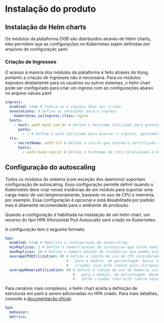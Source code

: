 # Instalação do produto

## Instalação de Helm charts

Os módulos da plataforma OOB são distribuídos através de Helm charts, eles
permitem que as configurações no Kubernetes sejam definidas por arquivos de
configuração yaml.

### Criação de Ingresses

O acesso à maioria dos módulos da plataforma é feito através do Kong, portanto a
criação de ingresses não é necessária. Para os módulos expostos diretamente para
os usuários ou outros sistemas, o helm chart pode ser configurado para criar um
ingress com as configurações abaixo no arquivo values.yaml

```yaml
ingress:
  enabled: true # Indica se o ingress deve ser criado
  annotations: # Define as anotações para o ingress
    kubernetes.io/ingress.class: nginx
  hosts:
    - host: auth.bank.com.br # Define o hostname utilizado para acessar o ingress
      paths:
        - / # Define o path utilizado para acessar o ingress, geralmente "/"
  tls: 
    - secretName: auth-tls # Define o secret que contém o certificado caso o ingress aceite conexões HTTPS
      hosts:
        - auth.bank.com.br # Define o hostname da rota relacionada a essa configuração de tls
```

## Configuração do autoscaling

Todos os módulos do sistema (com exceção dos daemons) suportam configuração de
autoscaling. Essa configuração permite definir quando o Kubernetes deve criar novas
instâncias de um módulo para suportar uma carga maior de uso temporariamente,
baseado no uso de CPU e memória, por exemplo. Essa configuração é opcional e está
desabilitada por padrão mas é altamente recomendada para o ambiente de produção.

Quando a configuração é habilitada na instalação de um helm chart, um recurso do
tipo HPA (Horizontal Pod Autoscale) será criado no Kubernetes.

A configuração tem o seguinte formato:

```yaml
hpa:
  enabled: true # Habilita a configuração de autoscaling
  minReplicas: 1 # Define o número mínimo de instâncias que serão mantidos em execução
  maxReplicas: 10 # Define o número máximo de instâncias que podem estar em execução
  averageCPUUtilization: 80 # Define o limite de uso de CPU considerado "normal"
                            #   para o módulo, em porcentagem. Novas réplicas serão
                            #   criadas caso este limite seja ultrapassado
  averageMemoryUtilization: 80 # Define o limite de uso de memória considerado "normal"
                               #   para o módulo, em porcentagem. Novas réplicas
                               #   serão criadas caso este limite seja ultrapassado
```

Para cenários mais complexos, o helm chart aceita a definição de estruturas em
yaml a serem adicionadas no HPA criado. Para mais detalhes, consulte a
[documentação oficial](https://kubernetes.io/docs/tasks/run-application/horizontal-pod-autoscale/):

```yaml
hpa:
  behavior: 
  metrics:
```
